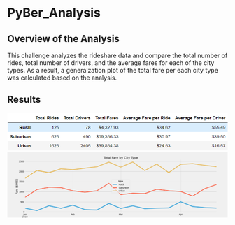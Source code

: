 # PyBer_Analysis

## Overview of the Analysis

This challenge analyzes the rideshare data and compare the total number of rides, total number of drivers, and the average fares for each of the city types. As a result, a generalzation plot of the total fare per each city type was calculated based on the analysis.

## Results


![PyBer_analysis_summary](PyBer_analysis_summary.PNG)
![PyBer_fare_summary](PyBer_fare_summary.png)
